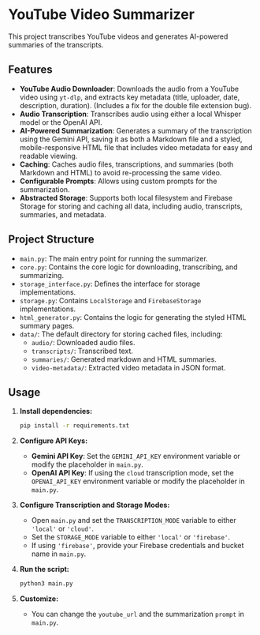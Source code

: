 # YouTube Video Summarizer

This project transcribes YouTube videos and generates AI-powered summaries of the transcripts.

## Features

- **YouTube Audio Downloader**: Downloads the audio from a YouTube video using `yt-dlp`, and extracts key metadata (title, uploader, date, description, duration). (Includes a fix for the double file extension bug).
- **Audio Transcription**: Transcribes audio using either a local Whisper model or the OpenAI API.
- **AI-Powered Summarization**: Generates a summary of the transcription using the Gemini API, saving it as both a Markdown file and a styled, mobile-responsive HTML file that includes video metadata for easy and readable viewing.
- **Caching**: Caches audio files, transcriptions, and summaries (both Markdown and HTML) to avoid re-processing the same video.
- **Configurable Prompts**: Allows using custom prompts for the summarization.
- **Abstracted Storage**: Supports both local filesystem and Firebase Storage for storing and caching all data, including audio, transcripts, summaries, and metadata.

## Project Structure

- `main.py`: The main entry point for running the summarizer.
- `core.py`: Contains the core logic for downloading, transcribing, and summarizing.
- `storage_interface.py`: Defines the interface for storage implementations.
- `storage.py`: Contains `LocalStorage` and `FirebaseStorage` implementations.
- `html_generator.py`: Contains the logic for generating the styled HTML summary pages.
- `data/`: The default directory for storing cached files, including:
    - `audio/`: Downloaded audio files.
    - `transcripts/`: Transcribed text.
    - `summaries/`: Generated markdown and HTML summaries.
    - `video-metadata/`: Extracted video metadata in JSON format.

## Usage

1.  **Install dependencies:**
    ```bash
    pip install -r requirements.txt
    ```

2.  **Configure API Keys:**
    - **Gemini API Key**: Set the `GEMINI_API_KEY` environment variable or modify the placeholder in `main.py`.
    - **OpenAI API Key**: If using the `cloud` transcription mode, set the `OPENAI_API_KEY` environment variable or modify the placeholder in `main.py`.

3.  **Configure Transcription and Storage Modes:**
    - Open `main.py` and set the `TRANSCRIPTION_MODE` variable to either `'local'` or `'cloud'`.
    - Set the `STORAGE_MODE` variable to either `'local'` or `'firebase'`.
    - If using `'firebase'`, provide your Firebase credentials and bucket name in `main.py`.

4.  **Run the script:**
    ```bash
    python3 main.py
    ```

5.  **Customize:**
    - You can change the `youtube_url` and the summarization `prompt` in `main.py`.
